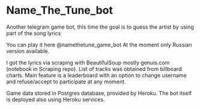 # Name_The_Tune_bot
Another telegram game bot, this time the goal is to guess the artist by using part of the song lyrics

You can play it here @namethetune_game_bot
At the moment only Russian version available.

I got the lyrics via scraping with BeautifulSoup mostly genuis.com (notebook in Scraping repo). 
List of tracks was obtained from billboard charts. 
Main feature is a leaderboard with an option to change username and refuse/accept to participate at any moment.

Game data stored in Postgres database, provided by Heroku. The bot itself is deployed also using Heroku services.

